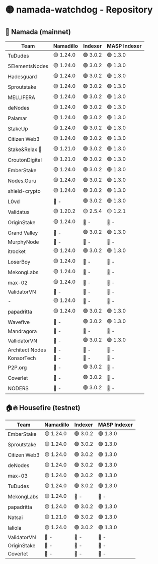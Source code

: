 # 🟡 namada-watchdog - Repository

## 🚀 Namada (mainnet)

| Team | Namadillo | Indexer | MASP Indexer |
|-|-|-|-|
| TuDudes | 🟡 1.24.0 | 🟢 3.0.2 | 🟢 1.3.0 |
| 5ElementsNodes | 🟡 1.24.0 | 🟢 3.0.2 | 🟢 1.3.0 |
| Hadesguard | 🟡 1.24.0 | 🟢 3.0.2 | 🟢 1.3.0 |
| Sproutstake | 🟡 1.24.0 | 🟢 3.0.2 | 🟢 1.3.0 |
| MELLIFERA | 🟡 1.24.0 | 🟢 3.0.2 | 🟢 1.3.0 |
| deNodes | 🟡 1.24.0 | 🟢 3.0.2 | 🟢 1.3.0 |
| Palamar | 🟡 1.24.0 | 🟢 3.0.2 | 🟢 1.3.0 |
| StakeUp | 🟡 1.24.0 | 🟢 3.0.2 | 🟢 1.3.0 |
| Citizen Web3 | 🟡 1.24.0 | 🟢 3.0.2 | 🟢 1.3.0 |
| Stake&Relax 🦥 | 🟡 1.21.0 | 🟢 3.0.2 | 🟢 1.3.0 |
| CroutonDigital | 🟡 1.21.0 | 🟢 3.0.2 | 🟢 1.3.0 |
| EmberStake | 🟡 1.24.0 | 🟢 3.0.2 | 🟢 1.3.0 |
| Nodes.Guru | 🟡 1.24.0 | 🟢 3.0.2 | 🟢 1.3.0 |
| shield-crypto | 🟡 1.24.0 | 🟢 3.0.2 | 🟢 1.3.0 |
| L0vd | 🔴 - | 🟢 3.0.2 | 🟢 1.3.0 |
| Validatus | 🟡 1.20.2 | 🟡 2.5.4 | 🟡 1.2.1 |
| OriginStake | 🟡 1.24.0 | 🔴 - | 🔴 - |
| Grand Valley | 🔴 - | 🟢 3.0.2 | 🟢 1.3.0 |
| MurphyNode | 🔴 - | 🔴 - | 🔴 - |
| itrocket | 🟡 1.24.0 | 🟢 3.0.2 | 🟢 1.3.0 |
| LoserBoy | 🟡 1.24.0 | 🔴 - | 🔴 - |
| MekongLabs | 🟡 1.24.0 | 🔴 - | 🔴 - |
| max-02 | 🟡 1.24.0 | 🔴 - | 🔴 - |
| ValidatorVN | 🔴 - | 🔴 - | 🔴 - |
| - | 🟡 1.24.0 | 🔴 - | 🔴 - |
| papadritta | 🟡 1.24.0 | 🟢 3.0.2 | 🟢 1.3.0 |
| Wavefive | 🔴 - | 🟢 3.0.2 | 🟢 1.3.0 |
| Mandragora | 🔴 - | 🔴 - | 🔴 - |
| VallidatorVN | 🔴 - | 🟢 3.0.2 | 🟢 1.3.0 |
| Architect Nodes | 🔴 - | 🔴 - | 🔴 - |
| KonsorTech | 🔴 - | 🔴 - | 🔴 - |
| P2P.org | 🔴 - | 🟢 3.0.2 | 🔴 - |
| Coverlet | 🔴 - | 🟢 3.0.2 | 🔴 - |
| NODERS | 🔴 - | 🟢 3.0.2 | 🔴 - |

## 🏠🔥 Housefire (testnet)

| Team | Namadillo | Indexer | MASP Indexer |
|-|-|-|-|
| EmberStake | 🟡 1.24.0 | 🟢 3.0.2 | 🟢 1.3.0 |
| Sproutstake | 🟡 1.24.0 | 🟢 3.0.2 | 🟢 1.3.0 |
| Citizen Web3 | 🟡 1.24.0 | 🟢 3.0.2 | 🟢 1.3.0 |
| deNodes | 🟡 1.24.0 | 🟢 3.0.2 | 🟢 1.3.0 |
| max-03 | 🟡 1.24.0 | 🟢 3.0.2 | 🟢 1.3.0 |
| TuDudes | 🟡 1.24.0 | 🟢 3.0.2 | 🟢 1.3.0 |
| MekongLabs | 🟡 1.24.0 | 🔴 - | 🔴 - |
| papadritta | 🟡 1.24.0 | 🟢 3.0.2 | 🟢 1.3.0 |
| Natsai | 🟡 1.21.0 | 🟢 3.0.2 | 🟢 1.3.0 |
| laliola | 🟡 1.24.0 | 🟢 3.0.2 | 🟢 1.3.0 |
| ValidatorVN | 🔴 - | 🔴 - | 🔴 - |
| OriginStake | 🔴 - | 🔴 - | 🔴 - |
| Coverlet | 🔴 - | 🔴 - | 🔴 - |

